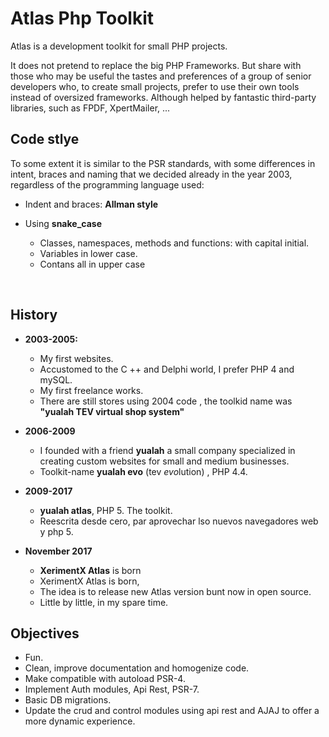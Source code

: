 # Atlas Php Toolkit
Atlas is a development toolkit for small PHP projects.

It does not pretend to replace the big PHP Frameworks. But share with those who may be useful the tastes and preferences of a group of senior developers who, to create small projects, prefer to use their own tools instead of oversized frameworks. Although helped by fantastic third-party libraries, such as FPDF, XpertMailer, ...


## Code stlye
To some extent it is similar to the PSR standards, with some differences in intent, braces and naming that we decided already in the year 2003, regardless of the programming language used:

* Indent and braces: **Allman style**

* Using **snake_case**
  * Classes, namespaces, methods and functions: with capital initial.
  * Variables in lower case.
  * Contans  all in upper case

 

## History
* **2003-2005:** 
  * My first websites.
  * Accustomed to the C ++ and Delphi world, I prefer PHP 4 and mySQL.
  * My first freelance works.
  * There are still stores using 2004 code , the toolkid name was **"yualah TEV virtual shop system"**

* **2006-2009**  
  * I founded with a friend **yualah** a small company specialized in creating custom websites for small and medium businesses. 
  * Toolkit-name **yualah evo** (tev *evo*lution) , PHP 4.4.

* **2009-2017** 
  * **yualah atlas**, PHP 5.  The toolkit.  
  * Reescrita desde cero, par aprovechar lso nuevos navegadores web y php 5.

* **November 2017** 
  * **XerimentX Atlas** is born
  * XerimentX Atlas is born,
  * The idea is to release new Atlas version bunt now in open source.
  * Little by little, in my spare time.
 
## Objectives
* Fun.
* Clean, improve documentation and homogenize code.
* Make compatible with autoload PSR-4.
* Implement Auth modules, Api Rest, PSR-7.
* Basic DB migrations.
* Update the crud and control modules using api rest and AJAJ to offer a more dynamic experience.


